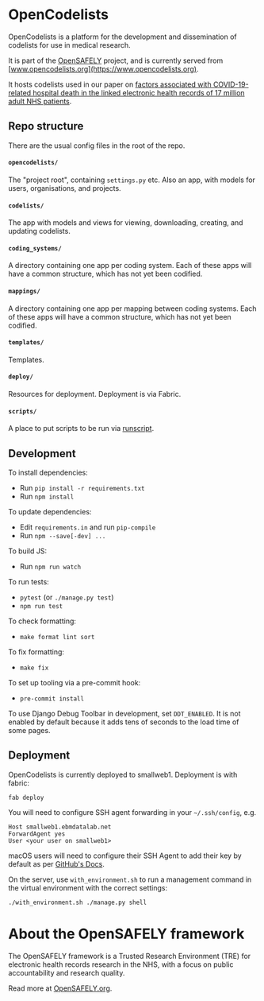 # OpenCodelists

OpenCodelists is a platform for the development and dissemination of codelists for use in medical research.

It is part of the [OpenSAFELY](https://opensafely.org) project, and is currently served from [www.opencodelists.org](https://www.opencodelists.org).

It hosts codelists used in our paper on [factors associated with COVID-19-related hospital death in the linked electronic health records of 17 million adult NHS patients](https://opensafely.org/outputs/2020/05/covid-risk-factors/).


## Repo structure

There are the usual config files in the root of the repo.

#### `opencodelists/`

The "project root", containing `settings.py` etc.  Also an app, with models for users, organisations, and projects.

#### `codelists/`

The app with models and views for viewing, downloading, creating, and updating codelists.

#### `coding_systems/`

A directory containing one app per coding system.  Each of these apps will have a common structure, which has not yet been codified.

#### `mappings/`

A directory containing one app per mapping between coding systems.  Each of these apps will have a common structure, which has not yet been codified.

#### `templates/`

Templates.

#### `deploy/`

Resources for deployment.  Deployment is via Fabric.

#### `scripts/`

A place to put scripts to be run via [runscript](https://django-extensions.readthedocs.io/en/latest/runscript.html).


## Development

To install dependencies:

* Run `pip install -r requirements.txt`
* Run `npm install`

To update dependencies:

* Edit `requirements.in` and run `pip-compile`
* Run `npm --save[-dev] ...`

To build JS:

* Run `npm run watch`

To run tests:

* `pytest` (or `./manage.py test`)
* `npm run test`

To check formatting:

* `make format lint sort`

To fix formatting:

* `make fix`

To set up tooling via a pre-commit hook:

* `pre-commit install`

To use Django Debug Toolbar in development, set `DDT_ENABLED`.
It is not enabled by default because it adds tens of seconds to the load time of some pages.

## Deployment

OpenCodelists is currently deployed to smallweb1.  Deployment is with fabric:

```
fab deploy
```

You will need to configure SSH agent forwarding in your `~/.ssh/config`, e.g.

    Host smallweb1.ebmdatalab.net
    ForwardAgent yes
    User <your user on smallweb1>


macOS users will need to configure their SSH Agent to add their key by default as per [GitHub's Docs](https://docs.github.com/en/github/authenticating-to-github/generating-a-new-ssh-key-and-adding-it-to-the-ssh-agent#adding-your-ssh-key-to-the-ssh-agent).

On the server, use `with_environment.sh` to run a management command in the virtual environment with the correct settings:

```
./with_environment.sh ./manage.py shell
```

# About the OpenSAFELY framework

The OpenSAFELY framework is a Trusted Research Environment (TRE) for electronic
health records research in the NHS, with a focus on public accountability and
research quality.

Read more at [OpenSAFELY.org](https://opensafely.org).
